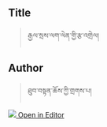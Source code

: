 ## Title
> རྒྱལ་སྲས་ལག་ལེན་གྱི་རྩ་འགྲེལ།

## Author
> ཐུབ་བསྟན་ཆོས་ཀྱི་གྲགས་པ།

[<img src="https://img.icons8.com/color/20/000000/edit-property.png"> Open in Editor](http://editor.openpecha.org/P008259)
